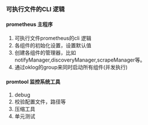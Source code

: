 ### 可执行文件的CLI 逻辑

#### prometheus 主程序
1. 可执行文件prometheus的cli 逻辑
2. 各组件的初始化设置，设置默认值
3. 创建各组件的管理器，比如notifyManager,discoveryManager,scrapeManager等。
4. 通过oklog的group来同时启动所有组件(并发执行)

#### promtool 监控系统工具

1. debug
2. 校验配置文件，路径等
3. 压缩工具
4. 单元测试
